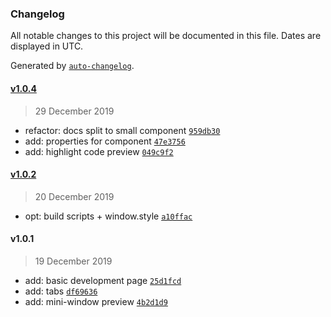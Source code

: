 ### Changelog

All notable changes to this project will be documented in this file. Dates are displayed in UTC.

Generated by [`auto-changelog`](https://github.com/CookPete/auto-changelog).

#### [v1.0.4](https://github.com/afeiship/react-photon/compare/v1.0.2...v1.0.4)

> 29 December 2019

- refactor: docs split to small component [`959db30`](https://github.com/afeiship/react-photon/commit/959db30243944757f7da21c1f2a1818109294483)
- add: properties for component [`47e3756`](https://github.com/afeiship/react-photon/commit/47e375616565425ac7550b60c2edb1071c86f00a)
- add: highlight code preview [`049c9f2`](https://github.com/afeiship/react-photon/commit/049c9f24fc1164bdcc85dfd0acb2aecabb33f753)

#### [v1.0.2](https://github.com/afeiship/react-photon/compare/v1.0.1...v1.0.2)

> 20 December 2019

- opt: build scripts + window.style [`a10ffac`](https://github.com/afeiship/react-photon/commit/a10ffac3dbc9d23e5f87e1081fd29681be680df7)

#### v1.0.1

> 19 December 2019

- add: basic development page [`25d1fcd`](https://github.com/afeiship/react-photon/commit/25d1fcd886f2bc3faac690ab66fb30f8692f7d80)
- add: tabs [`df69636`](https://github.com/afeiship/react-photon/commit/df696369a3c79782272dc182d353650ea7577446)
- add: mini-window preview [`4b2d1d9`](https://github.com/afeiship/react-photon/commit/4b2d1d969d227bed01b20ff60da018b96001a0d4)
